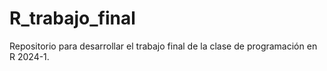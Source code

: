 # R_trabajo_final
Repositorio para desarrollar el trabajo final de la clase de programación en R 2024-1. 
